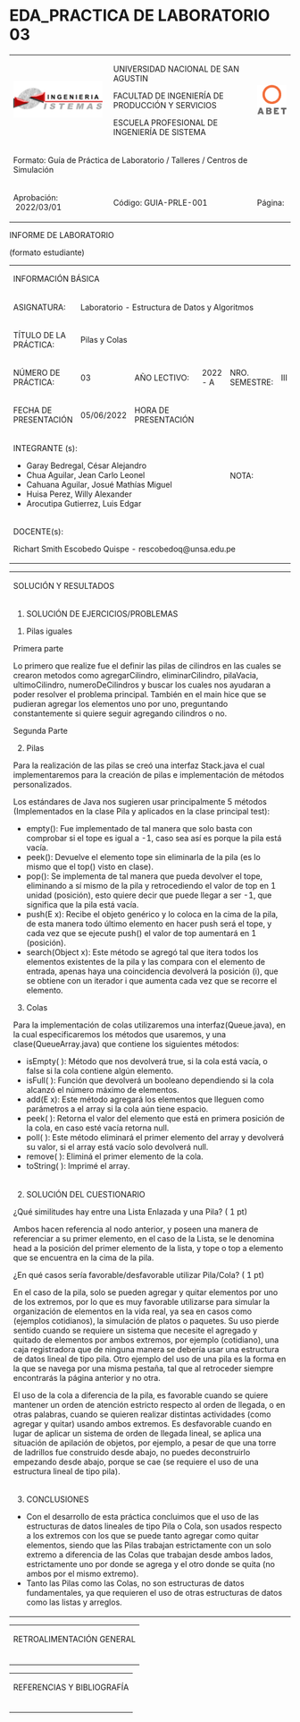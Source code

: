 # EDA_PRACTICA DE LABORATORIO 03
<html>
   <head>
      <meta content="text/html; charset=UTF-8" http-equiv="content-type">
   </head>
   <body class="c33">
      <div>
         <p class="c11 c47"><span class="c12"></span></p>
         <a id="t.5e5541b9bf8e121da87c0e19ae2629b8e95fa5d0"></a><a id="t.4"></a>
         <table class="c27">
            <tbody>
               <tr class="c44">
                  <td class="c19" colspan="1" rowspan="1">
                     <p class="c30 c36"><span style="overflow: hidden; display: inline-block; margin: 0.00px 0.00px; border: 0.00px solid #000000; transform: rotate(0.00rad) translateZ(0px); -webkit-transform: rotate(0.00rad) translateZ(0px); width: 160.25px; height: 66.03px;"><img alt="Programación Web 1" src="images/image1.png" style="width: 160.25px; height: 66.03px; margin-left: -0.00px; margin-top: -0.00px; transform: rotate(0.00rad) translateZ(0px); -webkit-transform: rotate(0.00rad) translateZ(0px);" title=""></span></p>
                  </td>
                  <td class="c39" colspan="1" rowspan="1">
                     <p class="c30"><span class="c5 c28">UNIVERSIDAD NACIONAL DE SAN AGUSTIN</span></p>
                     <p class="c30"><span class="c28 c5">FACULTAD DE INGENIERÍA DE PRODUCCIÓN Y SERVICIOS</span></p>
                     <p class="c30"><span class="c28 c5">ESCUELA PROFESIONAL DE INGENIERÍA DE SISTEMA</span></p>
                  </td>
                  <td class="c41" colspan="1" rowspan="1">
                     <p class="c30"><span style="overflow: hidden; display: inline-block; margin: 0.00px 0.00px; border: 0.00px solid #000000; transform: rotate(0.00rad) translateZ(0px); -webkit-transform: rotate(0.00rad) translateZ(0px); width: 53.16px; height: 53.16px;"><img alt="" src="images/image2.png" style="width: 53.16px; height: 53.16px; margin-left: -0.00px; margin-top: -0.00px; transform: rotate(0.00rad) translateZ(0px); -webkit-transform: rotate(0.00rad) translateZ(0px);" title=""></span></p>
                  </td>
               </tr>
               <tr class="c55">
                  <td class="c54" colspan="3" rowspan="1">
                     <p class="c30"><span class="c26 c5">Formato: </span><span class="c26">Guía de Práctica de Laboratorio / Talleres / Centros de Simulación</span></p>
                  </td>
               </tr>
               <tr class="c49">
                  <td class="c19" colspan="1" rowspan="1">
                     <p class="c30"><span class="c29 c26 c5">Aprobación: &nbsp;2022/03/01</span></p>
                  </td>
                  <td class="c39" colspan="1" rowspan="1">
                     <p class="c30"><span class="c29 c26 c5">Código: GUIA-PRLE-001</span></p>
                  </td>
                  <td class="c41" colspan="1" rowspan="1">
                     <p class="c31"><span class="c29 c26 c5">Página: </span></p>
                  </td>
               </tr>
            </tbody>
         </table>
         <p class="c24 c11"><span class="c12"></span></p>
      </div>
      <p class="c3"><span class="c29 c5 c46">INFORME DE LABORATORIO</span></p>
      <p class="c3"><span class="c29 c5 c46">(formato estudiante)</span></p>
      <a id="t.36281c1c81edcdafc5ca41ce5876816c5bbb3e16"></a><a id="t.0"></a>
      <table class="c27">
         <tbody>
            <tr class="c25">
               <td class="c13 c17" colspan="6" rowspan="1">
                  <p class="c30"><span class="c16 c5 c8">INFORMACIÓN BÁSICA</span></p>
               </td>
            </tr>
            <tr class="c21">
               <td class="c45" colspan="1" rowspan="1">
                  <p class="c24"><span class="c6 c5">ASIGNATURA: </span></p>
               </td>
               <td class="c20" colspan="5" rowspan="1">
                  <p class="c24"><span class="c8">Laboratorio - Estructura de Datos y Algoritmos</span></p>
               </td>
            </tr>
            <tr class="c21">
               <td class="c45" colspan="1" rowspan="1">
                  <p class="c24"><span class="c6 c5">TÍTULO DE LA PRÁCTICA: </span></p>
               </td>
               <td class="c20" colspan="5" rowspan="1">
                  <p class="c24"><span class="c4">Pilas y Colas</span></p>
               </td>
            </tr>
            <tr class="c21">
               <td class="c45" colspan="1" rowspan="1">
                  <p class="c24"><span class="c5 c8">NÚMERO DE PRÁCTICA:</span></p>
               </td>
               <td class="c40" colspan="1" rowspan="1">
                  <p class="c24"><span class="c4">03</span></p>
               </td>
               <td class="c34" colspan="1" rowspan="1">
                  <p class="c24"><span class="c5 c8">AÑO LECTIVO:</span></p>
               </td>
               <td class="c22" colspan="1" rowspan="1">
                  <p class="c24"><span class="c4">2022 - A</span></p>
               </td>
               <td class="c22" colspan="1" rowspan="1">
                  <p class="c24"><span class="c5 c8">NRO. SEMESTRE:</span></p>
               </td>
               <td class="c42" colspan="1" rowspan="1">
                  <p class="c24"><span class="c4">III</span></p>
               </td>
            </tr>
            <tr class="c21">
               <td class="c45" colspan="1" rowspan="1">
                  <p class="c24"><span class="c6 c5">FECHA DE PRESENTACIÓN</span></p>
               </td>
               <td class="c40" colspan="1" rowspan="1">
                  <p class="c24"><span class="c4">05/06/2022</span></p>
               </td>
               <td class="c34" colspan="1" rowspan="1">
                  <p class="c24"><span class="c6 c5">HORA DE PRESENTACIÓN</span></p>
               </td>
               <td class="c32" colspan="3" rowspan="1">
                  <p class="c24 c11"><span class="c4"></span></p>
               </td>
            </tr>
            <tr class="c21">
               <td class="c51" colspan="4" rowspan="1">
                  <p class="c24"><span class="c6 c5">INTEGRANTE (s): </span></p>
                  <ul class="c15 lst-kix_unfi7vcxmkg2-0 start">
                     <li class="c10 li-bullet-0"><span class="c1">Garay Bedregal, César Alejandro</span></li>
                     <li class="c10 li-bullet-0"><span class="c1">Chua Aguilar, Jean Carlo Leonel</span></li>
                     <li class="c10 li-bullet-0"><span class="c1">Cahuana Aguilar, Josué Mathías Miguel</span></li>
                     <li class="c10 li-bullet-0"><span class="c1">Huisa Perez, Willy Alexander </span></li>
                     <li class="c10 li-bullet-0"><span class="c1">Arocutipa Gutierrez, Luis Edgar</span></li>
                  </ul>
                  <p class="c24 c11"><span class="c1"></span></p>
               </td>
               <td class="c22" colspan="1" rowspan="1">
                  <p class="c24"><span class="c5 c8">NOTA:</span></p>
               </td>
               <td class="c42" colspan="1" rowspan="1">
                  <p class="c24 c11"><span class="c4"></span></p>
               </td>
            </tr>
            <tr class="c21">
               <td class="c13" colspan="6" rowspan="1">
                  <p class="c24"><span class="c6 c5">DOCENTE(s):</span></p>
                  <p class="c24"><span class="c4">Richart Smith Escobedo Quispe - rescobedoq@unsa.edu.pe</span></p>
                  <p class="c24 c11"><span class="c4"></span></p>
               </td>
            </tr>
         </tbody>
      </table>
      <p class="c11 c38"><span class="c12"></span></p>
      <a id="t.cf436606157e8356caed7fe578fc4b1e5e627e5f"></a><a id="t.1"></a>
      <table class="c27">
         <tbody>
            <tr class="c25">
               <td class="c13 c17" colspan="1" rowspan="1">
                  <p class="c30"><span class="c16 c5 c8 c56">SOLUCIÓN Y RESULTADOS</span></p>
               </td>
            </tr>
            <tr class="c52">
               <td class="c14" colspan="1" rowspan="1">
                  <ol class="c15 lst-kix_list_1-0 start" start="1">
                     <li class="c38 c43 li-bullet-1"><span class="c5 c6">SOLUCIÓN DE EJERCICIOS/PROBLEMAS</span></li>
                  </ol>
                  <ol class="c15 lst-kix_9dm19a1pxdoj-0 start" start="1">
                     <li class="c10 li-bullet-0"><span class="c4">Pilas iguales</span></li>
                  </ol>
                  <p class="c18"><span class="c2">Primera parte</span></p>
                  <p class="c18"><span>Lo primero que realize fue el definir las pilas de cilindros en las cuales se crearon metodos como </span><span>agregarCilindro</span><span>, </span><span>eliminarCilindro</span><span>, pilaVacia, </span><span>ultimoCilindro</span><span>, </span><span>numeroDeCilindros</span><span class="c12">&nbsp;y buscar los cuales nos ayudaran a poder resolver el problema principal. También en el main hice que se pudieran agregar los elementos uno por uno, preguntando constantemente si quiere seguir agregando cilindros o no.</span></p>
                  <p class="c18 c11"><span class="c12"></span></p>
                  <p class="c18"><span class="c2">Segunda Parte</span></p>
                  <p class="c11 c18"><span class="c12"></span></p>
                  <ol class="c15 lst-kix_9dm19a1pxdoj-0" start="2">
                     <li class="c10 li-bullet-0"><span class="c4">Pilas</span></li>
                  </ol>
                  <p class="c18"><span class="c12">Para la realización de las pilas se creó una interfaz Stack.java el cual implementaremos para la creación de pilas e implementación de métodos personalizados.</span></p>
                  <p class="c18"><span class="c12">Los estándares de Java nos sugieren usar principalmente 5 métodos (Implementados en la clase Pila y aplicados en la clase principal test):</span></p>
                  <ul class="c15 lst-kix_b1d7j0593jw5-0 start">
                     <li class="c24 c35 li-bullet-0"><span class="c5">empty</span><span class="c12">(): Fue implementado de tal manera que solo basta con comprobar si el tope es igual a -1, caso sea así es porque la pila está vacía.</span></li>
                     <li class="c24 c35 li-bullet-0"><span class="c5">peek</span><span class="c12">(): Devuelve el elemento tope sin eliminarla de la pila (es lo mismo que el top() visto en clase).</span></li>
                     <li class="c24 c35 li-bullet-0"><span class="c5">pop</span><span class="c12">(): Se implementa de tal manera que pueda devolver el tope, eliminando a sí mismo de la pila y retrocediendo el valor de top en 1 unidad (posición), esto quiere decir que puede llegar a ser -1, que significa que la pila está vacía.</span></li>
                     <li class="c24 c35 li-bullet-0"><span class="c5">push</span><span class="c12">(E x): Recibe el objeto genérico y lo coloca en la cima de la pila, de esta manera todo último elemento en hacer push será el tope, y cada vez que se ejecute push() el valor de top aumentará en 1 (posición).</span></li>
                     <li class="c24 c35 li-bullet-0"><span class="c5">search</span><span class="c12">(Object x): Este método se agregó tal que itera todos los elementos existentes de la pila y las compara con el elemento de entrada, apenas haya una coincidencia devolverá la posición (i), que se obtiene con un iterador i que aumenta cada vez que se recorre el elemento.</span></li>
                  </ul>
                  <ol class="c15 lst-kix_9dm19a1pxdoj-0" start="3">
                     <li class="c10 li-bullet-0"><span class="c4">Colas</span></li>
                  </ol>
                  <p class="c18"><span class="c12">Para la implementación de colas utilizaremos una interfaz(Queue.java), en la cual especificaremos los métodos que usaremos, y una clase(QueueArray.java) que contiene los siguientes métodos: </span></p>
                  <ul class="c15 lst-kix_aocllvu27mvl-0 start">
                     <li class="c24 c35 li-bullet-0"><span class="c5">isEmpty( ):</span><span class="c12">&nbsp;Método que nos devolverá true, si la cola está vacía, o false si la cola contiene algún elemento.</span></li>
                     <li class="c24 c35 li-bullet-0"><span class="c5">isFull( )</span><span class="c12">: Función que devolverá un booleano dependiendo si la cola alcanzó el número máximo de elementos. </span></li>
                     <li class="c24 c35 li-bullet-0"><span class="c5">add(E x)</span><span class="c12">: Este método agregará los elementos que lleguen como parámetros a el array si la cola aún tiene espacio. </span></li>
                     <li class="c24 c35 li-bullet-0"><span class="c5">peek( ): </span><span class="c12">Retorna el valor del elemento que está en primera posición de la cola, en caso esté vacía retorna null. </span></li>
                     <li class="c24 c35 li-bullet-0"><span class="c5">poll( ):</span><span class="c12">&nbsp;Este método eliminará el primer elemento del array y devolverá su valor, si el array está vacío solo devolverá null.</span></li>
                     <li class="c24 c35 li-bullet-0"><span class="c5">remove( ):</span><span class="c12">&nbsp;Eliminá el primer elemento de la cola.</span></li>
                     <li class="c24 c35 li-bullet-0"><span class="c5">toString( ): </span><span class="c12">Imprimé el array.</span></li>
                  </ul>
                  <p class="c7 c37 c11"><span class="c1"></span></p>
               </td>
            </tr>
            <tr class="c50">
               <td class="c14" colspan="1" rowspan="1">
                  <ol class="c15 lst-kix_list_1-0" start="2">
                     <li class="c38 c43 li-bullet-2"><span class="c6 c5">SOLUCIÓN DEL CUESTIONARIO</span></li>
                  </ol>
                  <p class="c7"><span class="c1">¿Qué similitudes hay entre una Lista Enlazada y una Pila? ( 1 pt)</span></p>
                  <p class="c7 c11"><span class="c1"></span></p>
                  <p class="c7"><span class="c1">Ambos hacen referencia al nodo anterior, y poseen una manera de referenciar a su primer elemento, en el caso de la Lista, se le denomina head a la posición del primer elemento de la lista, y tope o top a elemento que se encuentra en la cima de la pila. </span></p>
                  <p class="c7 c11"><span class="c1"></span></p>
                  <p class="c7"><span class="c1">¿En qué casos sería favorable/desfavorable utilizar Pila/Cola? ( 1 pt)</span></p>
                  <p class="c7 c11"><span class="c1"></span></p>
                  <p class="c7"><span class="c1">En el caso de la pila, solo se pueden agregar y quitar elementos por uno de los extremos, por lo que es muy favorable utilizarse para simular la organización de elementos en la vida real, ya sea en casos como (ejemplos cotidianos), la simulación de platos o paquetes. Su uso pierde sentido cuando se requiere un sistema que necesite el agregado y quitado de elementos por ambos extremos, por ejemplo (cotidiano), una caja registradora que de ninguna manera se debería usar una estructura de datos lineal de tipo pila. Otro ejemplo del uso de una pila es la forma en la que se navega por una misma pestaña, tal que al retroceder siempre encontrarás la página anterior y no otra.</span></p>
                  <p class="c7 c11"><span class="c1"></span></p>
                  <p class="c7"><span class="c1">El uso de la cola a diferencia de la pila, es favorable cuando se quiere mantener un orden de atención estricto respecto al orden de llegada, o en otras palabras, cuando se quieren realizar distintas actividades (como agregar y quitar) usando ambos extremos. Es desfavorable cuando en lugar de aplicar un sistema de orden de llegada lineal, se aplica una situación de apilación de objetos, por ejemplo, a pesar de que una torre de ladrillos fue construido desde abajo, no puedes deconstruirlo empezando desde abajo, porque se cae (se requiere el uso de una estructura lineal de tipo pila).</span></p>
                  <p class="c7 c11 c37"><span class="c1"></span></p>
               </td>
            </tr>
            <tr class="c50">
               <td class="c14" colspan="1" rowspan="1">
                  <ol class="c15 lst-kix_list_1-0" start="3">
                     <li class="c38 c43 li-bullet-2"><span class="c6 c5">CONCLUSIONES</span></li>
                  </ol>
                  <ul class="c15 lst-kix_sov389unnqim-0 start">
                     <li class="c10 li-bullet-0"><span class="c4">Con el desarrollo de esta práctica concluimos que el uso de las estructuras de datos lineales de tipo Pila o Cola, son usados respecto a los extremos con los que se puede tanto agregar como quitar elementos, siendo que las Pilas trabajan estrictamente con un solo extremo a diferencia de las Colas que trabajan desde ambos lados, estrictamente uno por donde se agrega y el otro donde se quita (no ambos por el mismo extremo).</span></li>
                     <li class="c10 li-bullet-0"><span class="c4">Tanto las Pilas como las Colas, no son estructuras de datos fundamentales, ya que requieren el uso de otras estructuras de datos como las listas y arreglos.</span></li>
                  </ul>
                  <p class="c0"><span class="c1"></span></p>
               </td>
            </tr>
         </tbody>
      </table>
      <p class="c38 c11"><span class="c12"></span></p>
      <a id="t.58d1de7224a46fa04ed90ae2513bd4d78b5de068"></a><a id="t.2"></a>
      <table class="c27">
         <tbody>
            <tr class="c25">
               <td class="c13 c17" colspan="1" rowspan="1">
                  <p class="c30"><span class="c5 c8 c16">RETROALIMENTACIÓN GENERAL</span></p>
               </td>
            </tr>
            <tr class="c50">
               <td class="c14" colspan="1" rowspan="1">
                  <p class="c24 c11"><span class="c12"></span></p>
                  <p class="c24 c11"><span class="c12"></span></p>
               </td>
            </tr>
         </tbody>
      </table>
      <p class="c38 c11"><span class="c12"></span></p>
      <a id="t.4e79ba32b802cd5bf5442f2044c93809a3ede0b6"></a><a id="t.3"></a>
      <table class="c27">
         <tbody>
            <tr class="c25">
               <td class="c13 c17" colspan="1" rowspan="1">
                  <p class="c30"><span class="c16 c5 c8">REFERENCIAS Y BIBLIOGRAFÍA</span></p>
               </td>
            </tr>
            <tr class="c48">
               <td class="c14" colspan="1" rowspan="1">
                  <p class="c9"><span class="c4"></span></p>
               </td>
            </tr>
         </tbody>
      </table>
      <p class="c38 c11"><span class="c12"></span></p>
      <p class="c38 c11" id="h.gjdgxs"><span class="c12"></span></p>
   </body>
</html>